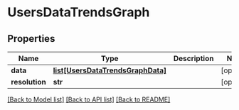 # UsersDataTrendsGraph

## Properties

Name | Type | Description | Notes
------------ | ------------- | ------------- | -------------
**data** | [**list[UsersDataTrendsGraphData]**](UsersDataTrendsGraphData.md) |  | [optional] 
**resolution** | **str** |  | [optional] 

[[Back to Model list]](../README.md#documentation-for-models) [[Back to API list]](../README.md#documentation-for-api-endpoints) [[Back to README]](../README.md)


